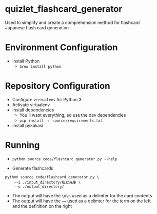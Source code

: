 # quizlet_flashcard_generator
Used to simplify and create a comprehension method for flashcard Japanese flash card generation

# Environment Configuration
- Install Python
    - `brew install python`

# Repository Configuration
- Configure `virtualenv` for Python 3
- Activate virtualenv
- Install dependencies
    - You'll want everything, so use the dev dependencies
    - `pip install -r source/requirements.txt`
- Install pykakasi

# Running
- `python source_code/flashcard_generator.py --help`

- Generate flashcards
```
python source_code/flashcard_generator.py \
    --i ./input_directory/私立先生 \
    --o ./output_directory/
```

- The output will have the `\n\n` used as a delimter for the card contents
- The output will have the `==` used as a delimter for the term on the left and the definition on the right
